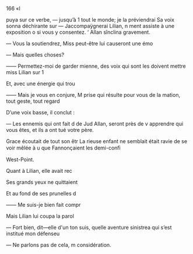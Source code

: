 166 «l

puya sur ce verbe, — jusqu’à 1
tout le monde; je la préviendrai
Sa voix sonna déchirante sur
— Jaccompaÿgnerai Lilian, n
ment assiste à une exposition o
si vous y consentez.
‘ Allan sînclina gravement.

— Vous la soutiendrez, Miss
peut-être lui causeront une émo

— Mais quelles choses?

—— Permettez-moi de garder
mienne, des voix qui sont les
doivent mettre miss Lilian sur 1

Et, avec une énergie qui trou

—— Mais je vous en conjure, M
prise qui résulte pour vous de la
mation, tout geste, tout regard

D’une voix basse, il conclut :

— Les ennemis qui ont fait d
de Jud Allan, seront près de v
apprendre qui vous êtes, et ils a
ont tué votre père.

Grace écoutait de tout son êtr
La rieuse enfant ne semblait
était ravie de se voir mêlée à u
que Fannonçaient les demi-conﬁ

West-Point.

Quant à Lilian, elle avait rec

Ses grands yeux ne quittaient

Et au fond de ses prunelles d

—— Me suis-je bien fait compr

Mais Lilian lui coupa la parol

— Fort bien, dit—elle d'un ton
suis, quelle aventure sinistrea
qui s’est institué mon défenseu

— Ne parlons pas de cela, m
considération.

